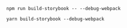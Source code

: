 ```shell renderer="common" language="js" packageManager="npm"
npm run build-storybook -- --debug-webpack
```
```shell renderer="common" language="js" packageManager="yarn"
yarn build-storybook --debug-webpack
```
